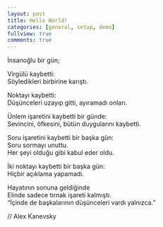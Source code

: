 ```yaml
---
layout: post
title: Hello World!
categories: [general, setup, demo]
fullview: true
comments: true
---
```


İnsanoğlu bir gün;

Virgülü kaybetti:  
Söyledikleri birbirine karıştı.

Noktayı kaybetti:  
Düşünceleri uzayıp gitti, ayıramadı onları.

Ünlem işaretini kaybetti bir günde:  
Sevincini, öfkesini, bütün duygularını kaybetti.

Soru işaretini kaybetti bir başka gün:  
Soru sormayı unuttu.  
Her şeyi olduğu gibi kabul eder oldu.

İki noktayı kaybetti bir başka gün:  
Hiçbir açıklama yapamadı.

Hayatının sonuna geldiğinde  
Elinde sadece tırnak işareti kalmıştı.  
“İçinde de başkalarının düşünceleri vardı yalnızca.&#8221;

// Alex Kanevsky

